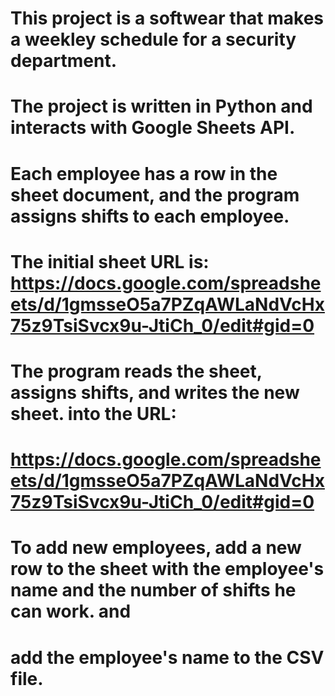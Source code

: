 # This project is a softwear that makes a weekley schedule for a security department.
# The project is written in Python and interacts with Google Sheets API.
# Each employee has a row in the sheet document, and the program assigns shifts to each employee.
# The initial sheet URL is: https://docs.google.com/spreadsheets/d/1gmsseO5a7PZqAWLaNdVcHx75z9TsiSvcx9u-JtiCh_0/edit#gid=0
# The program reads the sheet, assigns shifts, and writes the new sheet. into the URL:
# https://docs.google.com/spreadsheets/d/1gmsseO5a7PZqAWLaNdVcHx75z9TsiSvcx9u-JtiCh_0/edit#gid=0
# To add new employees, add a new row to the sheet with the employee's name and the number of shifts he can work. and
# add the employee's name to the CSV file.